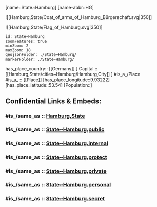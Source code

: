﻿---
aliases:
- Hamburg
Confidential: public
icon: Flag_of_Hamburg
isDeleted: false
ISO3166_2: DE-HH
location:
- 53.54
- 9.93222
SpocWebEntityId: 30742
tags:
- geo/State
type: State
---

[name::State~Hamburg] 
[name-abbr::HG] 

![[Hamburg,State/Coat_of_arms_of_Hamburg_Bürgerschaft.svg|350]] 

![[Hamburg,State/Flag_of_Hamburg.svg|350]] 

```leaflet
id: State~Hamburg
zoomFeatures: true 
minZoom: 2 
maxZoom: 18
geojsonFolder: ./State~Hamburg/
markerFolder: ./State~Hamburg/
```

has_place_country:: [[Germany]] ] 
Capital :: [[Hamburg,State/cities~Hamburg/Hamburg,City]] ] 
#is_a_/Place  
#is_a_ :: [[Place]] 
[has_place_longitude::9.93222] 
[has_place_latitude::53.54] 
[Population::] 


## Confidential Links & Embeds: 

### #is_/same_as :: [Hamburg,State](Hamburg,State.md) 

### #is_/same_as :: [State~Hamburg.public](/_public/Earth/Continent/Europe/Europe~Central/Germany/Germany~West/State~Hamburg.public.md) 

### #is_/same_as :: [State~Hamburg.internal](/_internal/Earth/Continent/Europe/Europe~Central/Germany/Germany~West/State~Hamburg.internal.md) 

### #is_/same_as :: [State~Hamburg.protect](/_protect/Earth/Continent/Europe/Europe~Central/Germany/Germany~West/State~Hamburg.protect.md) 

### #is_/same_as :: [State~Hamburg.private](/_private/Earth/Continent/Europe/Europe~Central/Germany/Germany~West/State~Hamburg.private.md) 

### #is_/same_as :: [State~Hamburg.personal](/_personal/Earth/Continent/Europe/Europe~Central/Germany/Germany~West/State~Hamburg.personal.md) 

### #is_/same_as :: [State~Hamburg.secret](/_secret/Earth/Continent/Europe/Europe~Central/Germany/Germany~West/State~Hamburg.secret.md)

